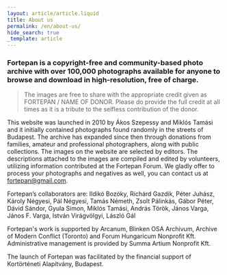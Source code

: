 ```yaml
---
layout: article/article.liquid
title: About us
permalink: /en/about-us/
hide_search: true
_template: article
---
```


### Fortepan is a copyright-free and community-based photo archive with over 100,000 photographs available for anyone to browse and download in high-resolution, free of charge.

> The images are free to share with the appropriate credit given as FORTEPAN / NAME OF DONOR. Please do provide the full credit at all times as it is a tribute to the selfless contribution of the donor.

This website was launched in 2010 by Ákos Szepessy and Miklós Tamási and it initially contained photographs found randomly in the streets of Budapest. The archive has expanded since then through donations from families, amateur and professional photographers, along with public collections. The images on the website are selected by editors. The descriptions attached to the images are compiled and edited by volunteers, utilizing information contributed at the Fortepan Forum. We gladly offer to process your photographs and negatives as well, you can contact us at [fortepan@gmail.com](mailto:fortepan@gmail.com).

Fortepan’s collaborators are: Ildikó Bozóky, Richárd Gazdik, Péter Juhász, Károly Négyesi, Pál Négyesi, Tamás Németh, Zsolt Pálinkás, Gábor Péter, Dávid Sándor, Gyula Simon, Miklós Tamási, András Török, János Varga, János F. Varga, István Virágvölgyi, <span class="border-grief">László Gál</span>

Fortepan's work is supported by Arcanum, Blinken OSA Archivum, Archive of Modern Conflict (Toronto) and Forum Hungaricum Nonprofit Kft. Administrative management is provided by Summa Artium Nonprofit Kft.

The launch of Fortepan was facilitated by the financial support of Kortörténeti Alapítvány, Budapest.
